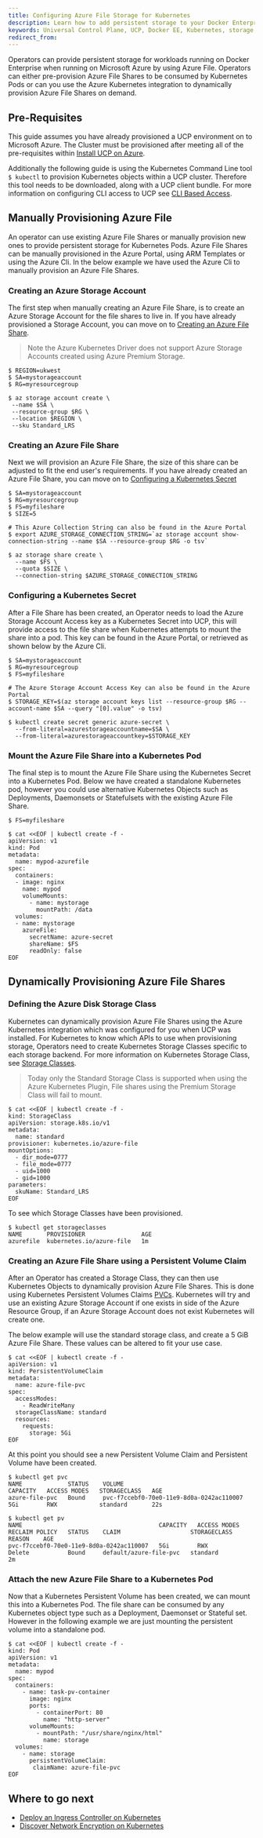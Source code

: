 ```yaml
---
title: Configuring Azure File Storage for Kubernetes
description: Learn how to add persistent storage to your Docker Enterprise clusters running on Azure with Azure File.
keywords: Universal Control Plane, UCP, Docker EE, Kubernetes, storage, volume
redirect_from:
---
```


Operators can provide persistent storage for workloads running on Docker
Enterprise when running on Microsoft Azure by using Azure File. Operators can
either pre-provision Azure File Shares to be consumed by Kubernetes Pods or can
you use the Azure Kubernetes integration to dynamically provision Azure File
Shares on demand.

## Pre-Requisites

This guide assumes you have already provisioned a UCP environment on to
Microsoft Azure. The Cluster must be provisioned after meeting all of the
pre-requisites within [Install UCP on
Azure](/ee/ucp/admin/install/install-on-azure.md).

Additionally the following guide is using the Kubernetes Command Line tool `$
kubectl` to provision Kubernetes objects within a UCP cluster. Therefore this
tool needs to be downloaded, along with a UCP client bundle. For more
information on configuring CLI access to UCP see [CLI Based
Access](/ee/ucp/user-access/cli/).

## Manually Provisioning Azure File

An operator can use existing Azure File Shares or manually provision new ones to
provide persistent storage for Kubernetes Pods. Azure File Shares can be
manually provisioned in the Azure Portal, using ARM Templates or using the Azure
Cli. In the below example we have used the Azure Cli to manually provision an
Azure File Shares. 

### Creating an Azure Storage Account

The first step when manually creating an Azure File Share, is to create an Azure
Storage Account for the file shares to live in. If you have already provisioned
a Storage Account, you can move on to [Creating an Azure File
Share](#creating-an-azure-file-share).

> Note the Azure Kubernetes Driver does not support Azure Storage Accounts
> created using Azure Premium Storage. 

```
$ REGION=ukwest
$ SA=mystorageaccount
$ RG=myresourcegroup

$ az storage account create \
 --name $SA \
 --resource-group $RG \
 --location $REGION \
 --sku Standard_LRS
```

### Creating an Azure File Share

Next we will provision an Azure File Share, the size of this share can be
adjusted to fit the end user's requirements. If you have already created an
Azure File Share, you can move on to [Configuring a Kubernetes
Secret](#configuring-a-kubernetes-secret)

```
$ SA=mystorageaccount
$ RG=myresourcegroup
$ FS=myfileshare
$ SIZE=5

# This Azure Collection String can also be found in the Azure Portal
$ export AZURE_STORAGE_CONNECTION_STRING=`az storage account show-connection-string --name $SA --resource-group $RG -o tsv`

$ az storage share create \
  --name $FS \
  --quota $SIZE \
  --connection-string $AZURE_STORAGE_CONNECTION_STRING
```

### Configuring a Kubernetes Secret

After a File Share has been created, an Operator needs to load the Azure Storage
Account Access key as a Kubernetes Secret into UCP, this will provide access to
the file share when Kubernetes attempts to mount the share into a pod. This key
can be found in the Azure Portal, or retrieved as shown below by the Azure Cli. 

```
$ SA=mystorageaccount
$ RG=myresourcegroup
$ FS=myfileshare

# The Azure Storage Account Access Key can also be found in the Azure Portal
$ STORAGE_KEY=$(az storage account keys list --resource-group $RG --account-name $SA --query "[0].value" -o tsv)

$ kubectl create secret generic azure-secret \
  --from-literal=azurestorageaccountname=$SA \
  --from-literal=azurestorageaccountkey=$STORAGE_KEY
```

### Mount the Azure File Share into a Kubernetes Pod

The final step is to mount the Azure File Share using the Kubernetes Secret into
a Kubernetes Pod. Below we have created a standalone Kubernetes pod, however you
could use alternative Kubernetes Objects such as Deployments, Daemonsets or
Statefulsets with the existing Azure File Share.

```
$ FS=myfileshare

$ cat <<EOF | kubectl create -f -
apiVersion: v1
kind: Pod
metadata:
  name: mypod-azurefile
spec:
  containers:
  - image: nginx
    name: mypod
    volumeMounts:
      - name: mystorage
        mountPath: /data
  volumes:
  - name: mystorage
    azureFile:
      secretName: azure-secret
      shareName: $FS
      readOnly: false
EOF
```

## Dynamically Provisioning Azure File Shares

### Defining the Azure Disk Storage Class

Kubernetes can dynamically provision Azure File Shares using the Azure
Kubernetes integration which was configured for you when UCP was installed. For
Kubernetes to know which APIs to use when provisioning storage, Operators need
to create Kubernetes Storage Classes specific to each storage backend. For more
information on Kubernetes Storage Class, see [Storage
Classes](https://kubernetes.io/docs/concepts/storage/storage-classes/).

> Today only the Standard Storage Class is supported when using the Azure
> Kubernetes Plugin, File shares using the Premium Storage Class will fail to
> mount. 

```
$ cat <<EOF | kubectl create -f -
kind: StorageClass
apiVersion: storage.k8s.io/v1
metadata:
  name: standard
provisioner: kubernetes.io/azure-file
mountOptions:
  - dir_mode=0777
  - file_mode=0777
  - uid=1000
  - gid=1000
parameters:
  skuName: Standard_LRS
EOF
```

To see which Storage Classes have been provisioned.

```
$ kubectl get storageclasses
NAME       PROVISIONER                AGE
azurefile  kubernetes.io/azure-file   1m
```

### Creating an Azure File Share using a Persistent Volume Claim

After an Operator has created a Storage Class, they can then use Kubernetes
Objects to dynamically provision Azure File Shares. This is done using
Kubernetes Persistent Volumes Claims
[PVCs](https://kubernetes.io/docs/concepts/storage/persistent-volumes/#introduction).
Kubernetes will try and use an existing Azure Storage Account if one exists in
side of the Azure Resource Group, if an Azure Storage Account does not exist
Kubernetes will create one. 

The below example will use the standard storage class, and create a 5 GiB Azure
File Share. These values can be altered to fit your use case. 

```
$ cat <<EOF | kubectl create -f -
apiVersion: v1
kind: PersistentVolumeClaim
metadata:
  name: azure-file-pvc
spec:
  accessModes:
    - ReadWriteMany
  storageClassName: standard
  resources:
    requests:
      storage: 5Gi
EOF
```

At this point you should see a new Persistent Volume Claim and Persistent Volume
have been created. 

```
$ kubectl get pvc
NAME             STATUS    VOLUME                                     CAPACITY   ACCESS MODES   STORAGECLASS   AGE
azure-file-pvc   Bound     pvc-f7ccebf0-70e0-11e9-8d0a-0242ac110007   5Gi        RWX            standard       22s

$ kubectl get pv
NAME                                       CAPACITY   ACCESS MODES   RECLAIM POLICY   STATUS    CLAIM                    STORAGECLASS   REASON    AGE
pvc-f7ccebf0-70e0-11e9-8d0a-0242ac110007   5Gi        RWX            Delete           Bound     default/azure-file-pvc   standard                 2m
```

### Attach the new Azure File Share to a Kubernetes Pod

Now that a Kubernetes Persistent Volume has been created, we can mount this into
a Kubernetes Pod. The file share can be consumed by any Kubernetes object type
such as a Deployment, Daemonset or Stateful set. However in the following
example we are just mounting the persistent volume into a standalone pod.

```
$ cat <<EOF | kubectl create -f -
kind: Pod
apiVersion: v1
metadata:
  name: mypod
spec:
  containers:
    - name: task-pv-container
      image: nginx
      ports:
        - containerPort: 80
          name: "http-server"
      volumeMounts:
        - mountPath: "/usr/share/nginx/html"
          name: storage
  volumes:
    - name: storage
      persistentVolumeClaim:
       claimName: azure-file-pvc
EOF
```

## Where to go next

- [Deploy an Ingress Controller on
  Kubernetes](/ee/ucp/kubernetes/layer-7-routing/)
- [Discover Network Encryption on
  Kubernetes](/ee/ucp/kubernetes/kubernetes-network-encryption/)
